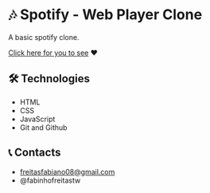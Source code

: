 # 🎶 Spotify - Web Player Clone

A basic spotify clone.

[Click here for you to see](https://fabinho070.github.io/nlw-esports-explorer/) ❤️ 

## 🛠️ Technologies
- HTML
- CSS
- JavaScript
- Git and Github

## 📞 Contacts
- freitasfabiano08@gmail.com
- @fabinhofreitastw
